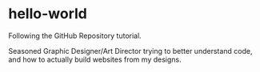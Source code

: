# hello-world

Following the GitHub Repository tutorial.

Seasoned Graphic Designer/Art Director trying to better understand code, and how to actually build websites from my designs.
